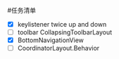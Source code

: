 #任务清单

- [x] keylistener twice up and down
- [ ] toolbar CollapsingToolbarLayout
- [x] BottomNavigationView
- [ ] CoordinatorLayout.Behavior